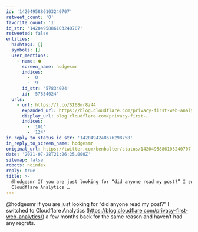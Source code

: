 ```yaml
---
id: '1420495886103240707'
retweet_count: '0'
favorite_count: '1'
id_str: '1420495886103240707'
retweeted: false
entities:
  hashtags: []
  symbols: []
  user_mentions:
    - name: ⛔️
      screen_name: hodgesmr
      indices:
        - '0'
        - '9'
      id_str: '57834024'
      id: '57834024'
  urls:
    - url: https://t.co/SI68mr8z44
      expanded_url: https://blog.cloudflare.com/privacy-first-web-analytics/
      display_url: blog.cloudflare.com/privacy-first-…
      indices:
        - '101'
        - '124'
in_reply_to_status_id_str: '1420494248676298758'
in_reply_to_screen_name: hodgesmr
original_url: https://twitter.com/benbalter/status/1420495886103240707
date: '2021-07-28T21:26:25.000Z'
sitemap: false
robots: noindex
reply: true
title: >-
  @hodgesmr If you are just looking for “did anyone read my post?” I switched to
  Cloudflare Analytics …
---
```


@hodgesmr If you are just looking for “did anyone read my post?” I switched to Cloudflare Analytics (https://blog.cloudflare.com/privacy-first-web-analytics/) a few months back for the same reason and haven’t had any regrets.